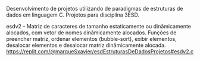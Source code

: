 Desenvolvimento de projetos utilizando de paradigmas de estruturas de dados em linguagem C. Projetos para disciplina 3ESD.

esdv2 - Matriz de caracteres de tamanho estaticamente ou dinâmicamente alocados, com vetor de nomes dinâmicamente alocados. Funções de preencher matriz, ordenar elementos (bubble-sort), exibir elementos, desalocar elementos e desalocar matriz dinâmicamente alocada. https://replit.com/@marqueSxavier/esdEstruturasDeDadosProjetos#esdv2.c
